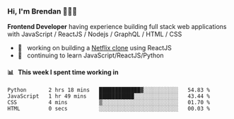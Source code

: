### Hi, I'm Brendan 👨🏻‍💻

<b>Frontend Developer</b> having experience building full stack web applications with JavaScript / ReactJS / Nodejs / GraphQL / HTML / CSS</p>

 - 🚀 	&nbsp; working on building a [Netflix clone](https://github.com/brendantfinn/netflix-clone) using ReactJS
 - 🌱 	&nbsp; continuing to learn JavaScript/ReactJS/Python

 
 
#### 📊 	&nbsp; This week I spent time working in
<!--START_SECTION:waka-->
```text
Python       2 hrs 18 mins   █████████████▓░░░░░░░░░░░   54.83 % 
JavaScript   1 hr 49 mins    ███████████░░░░░░░░░░░░░░   43.44 % 
CSS          4 mins          ▒░░░░░░░░░░░░░░░░░░░░░░░░   01.70 % 
HTML         0 secs          ░░░░░░░░░░░░░░░░░░░░░░░░░   00.03 % 
```
<!--END_SECTION:waka-->
